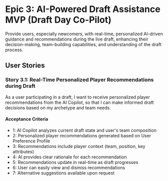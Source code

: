 # Epic 3: AI-Powered Draft Assistance MVP (Draft Day Co-Pilot)

Provide users, especially newcomers, with real-time, personalized AI-driven guidance and recommendations during the live draft, enhancing their decision-making, team-building capabilities, and understanding of the draft process.

## User Stories

### Story 3.1: Real-Time Personalized Player Recommendations during Draft

As a user participating in a draft,
I want to receive personalized player recommendations from the AI Copilot,
so that I can make informed draft decisions based on my archetype and team needs.

#### Acceptance Criteria

- 1: AI Copilot analyzes current draft state and user's team composition
- 2: Personalized player recommendations generated based on User Preference Profile
- 3: Recommendations include player context (team, position, key attributes)
- 4: AI provides clear rationale for each recommendation
- 5: Recommendations update in real-time as draft progresses
- 6: User can easily view and dismiss recommendations
- 7: Alternative suggestions available upon request